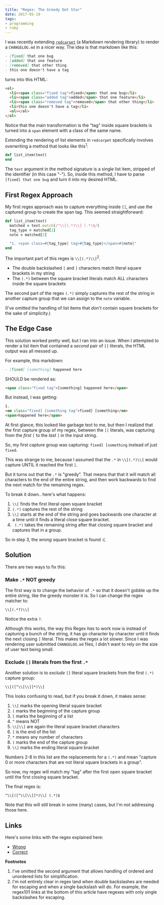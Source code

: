 ```yaml
---
title: "Regex: The Greedy Dot Star"
date: 2017-05-19
tags:
- programming
- ruby
---
```


I was recently extending [`redcarpet`][1] (a Markdown rendering library) to
render a `CHANGELOG.md` in a nicer way. The idea is that markdown like this:

```md
- [fixed] that one bug
- [added] that one feature
- [removed] that other thing
- this one doesn't have a tag
```

turns into this HTML:

```html
<ol>
  <li><span class="fixed tag">fixed</span> that one bug</li>
  <li><span class="added tag">added</span> that one feature</li>
  <li><span class="removed tag">removed</span> that other thing</li>
  <li>this one doesn't have a tag</li>
  <ol></ol>
</ol>
```

Notice that the main transformation is the "tag" inside square brackets
is turned into a `span` element with a class of the same name.

Extending the rendering of list elements in `redcarpet` specifically involves
overwriting a method that looks like this<sup>1</sup>:

```ruby
def list_item(text)
end
```

The `text` argument in the method signature is a single list item,
stripped of the identifier (in this case "-"). So, inside this method,
I have to parse `[fixed] that one bug` and turn it into my desired HTML.

## First Regex Approach

My first regex approach was to capture everything inside `[]`, and use the
captured group to create the span tag. This seemed straightforward:

```ruby
def list_item(text)
  matched = text.match(/^\\[(.*)\\] (.*)$/)
  tag_type = matched[1]
  note = matched[2]

  "1. <span class=#{tag_type} tag>#{tag_type}</span>#{note}"
end
```

The important part of this regex is `\\[(.*)\\]`<sup>2</sup>.

- The double backslashed `[` and `]` characters match literal square brackets
  in my string
- The `(.*)` between the square bracket literals match ALL characters inside
  the square brackets

The second part of the regex `(.*)` simply captures the rest of the string in
another capture group that we can assign to the `note` variable.

(I've omitted the handling of list items that _don't_ contain square brackets
for the sake of simplicity.)

## The Edge Case

This solution worked pretty well, but I ran into an issue. When I attempted to
render a list item that contained a _second_ pair of `[]` literals, the HTML
output was all messed up.

For example, this markdown:

```markdown
- [fixed] [something] happened here
```

SHOULD be rendered as:

```html
<span class="fixed tag">[something] happened here</span>
```

But instead, I was getting:

```html
1.
<em class="fixed] [something tag">fixed] [something</em>
<span>happened here</span>
```

At first glance, this looked like garbage text to me, but then I realized that
the first capture group of my regex, between the `[]` literals, was capturing
from the _first_ `[` to the _last_ `]` in the input string.

So, my first capture group was capturing: `fixed] [something` instead of
just `fixed`.

This was strange to me, because I assumed that the `.*` in `\\[(.*)\\]`
would capture UNTIL it reached the first `]`.

But it turns out that the `.*` is "greedy". That means that that it will match
all characters to the end of the entire string, and then work backwards to find
the next match for the remaining regex.

To break it down.. here's what happens:

1. `\\[` finds the first literal open square bracket
1. `(.*)` captures the rest of the string
1. `\\]` starts at the end of the string and goes backwards one character at a
   time until it finds a literal close square bracket.
1. ` (.*)` takes the remaining string after that closing square bracket and
   captures that in a group.

So in step 3, the _wrong_ square bracket is found :(.

## Solution

There are two ways to fix this:

### Make `.*` NOT greedy

The first way is to change the behavior of `.*` so that it doesn't gobble up
the entire string, like the greedy monster it is. So I can change the regex
matcher to:

```
\\[(.*?)\\]
```

Notice the extra `?`.

Although this works, the way this Regex _has_ to work now is instead of capturing
a bunch of the string, it has go character by character until it finds the
next closing `]` literal. This makes the regex a lot slower. Since I was rendering
user submitted `CHANGELOG.md` files, I didn't want to rely on the size of user
text being small.

### Exclude `[]` literals from the first `.*`

Another solution is to _exclude_ `[]` literal square brackets from the first
`(.*)` capture group:

```
\\[([^\\[\\]]*)\\]
```

This looks confusing to read, but if you break it down, it makes sense:

1. `\\[` marks the opening literal square bracket
2. `(` marks the beginning of the capture group
3. `[` marks the beginning of a list
4. `^` means NOT
5. `\\[\\]` are again the literal square bracket characters
6. `]` is the end of the list
7. `*` means any number of characters
8. `)` marks the end of the capture group
9. `\\]` marks the ending literal square bracket

Numbers 2-8 in this list are the replacements for a `(.*)` and mean "capture
0 or more characters that are not literal square brackets in a group".

So now, my regex will match my "tag" after the first open square bracket until
the first closing square bracket.

The final regex is:

```
^\\[([^\\[\\]]*)\\] (.*)$
```

Note that this will still break in some (many) cases, but I'm not addressing
those here.

## Links

Here's some links with the regex explained here:

- [Wrong](https://regex101.com/r/fPar5s/1)
- [Correct](https://regex101.com/r/hyPOEr/2)

**Footnotes**

1. I've omitted the second argument that allows handling of ordered and unordered
   lists for simplification.
2. I'm not entirely clear in regex land when double backslashes are needed for
   escaping and when a single backslash will do. For example, the regex101 links
   at the bottom of this article have regexes with only single backslashes
   for escaping.

[1]: https://github.com/vmg/redcarpet
